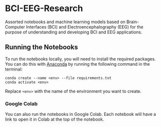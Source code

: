 # BCI-EEG-Research

Assorted notebooks and machine learning models based on Brain-Computer Interfaces (BCI) and Electroencephalography (EEG) for the purpose of understanding and developing BCI and EEG applications.

## Running the Notebooks

To run the notebooks locally, you will need to install the required packages. You can do this with [Anaconda](https://docs.anaconda.com/free/anaconda/install/) by running the following command in the terminal:

```
conda create --name <env> --file requirements.txt
conda activate <env>
```

Replace `<env>` with the name of the environment you want to create.

### Google Colab

You can also run the notebooks in Google Colab. Each notebook will have a link to open it in Colab at the top of the notebook.
